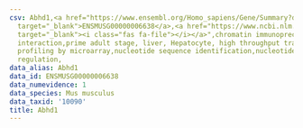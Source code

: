 ```yaml
---
csv: Abhd1,<a href="https://www.ensembl.org/Homo_sapiens/Gene/Summary?db=core;g=ENSMUSG00000006638"
  target="_blank">ENSMUSG00000006638</a>,<a href="https://www.ncbi.nlm.nih.gov/pubmed/23834426"
  target="_blank"><i class="fas fa-file"></i></a>",chromatin immunoprecipitation assay,direct
  interaction,prime adult stage, liver, Hepatocyte, high throughput transcription
  profiling by microarray,nucleotide sequence identification,nucleotide sequence identification,transcriptional
  regulation,
data_alias: Abhd1
data_id: ENSMUSG00000006638
data_numevidence: 1
data_species: Mus musculus
data_taxid: '10090'
title: Abhd1
---
```

